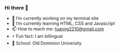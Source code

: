 ### Hi there 👋



- 🔭 I’m currently working on my terminal site
- 🌱 I’m currently learning HTML, CSS and Javascript
- 📫 How to reach me: tuanng2210@gmail.com 
- ⚡ Fun fact: I am billingual 
- 🏫 School: Old Dominion University
